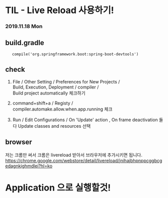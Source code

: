 # TIL - Live Reload 사용하기!

### 2019.11.18 Mon

## build.gradle

`    compile('org.springframework.boot:spring-boot-devtools')
`

## check
1. File / Other Setting / Preferences for New Projects / <br>
Build, Execution, Deployment / compiler /<br>
Build project automatically 체크하기

2. command+shift+a / Registy / compiler.automake.allow.when.app.running 체크

3. Run / Edit Configurations /  On 'Update' action , On frame deactivation 둘다 Update classes and resources  선택

## browser
저는 크롬만 써서 크롬은 livereload 받아서 브라우저에 추가시키면 됩니다. <https://chrome.google.com/webstore/detail/livereload/jnihajbhpnppcggbcgedagnkighmdlei?hl=ko>

# Application 으로 실행할것!
